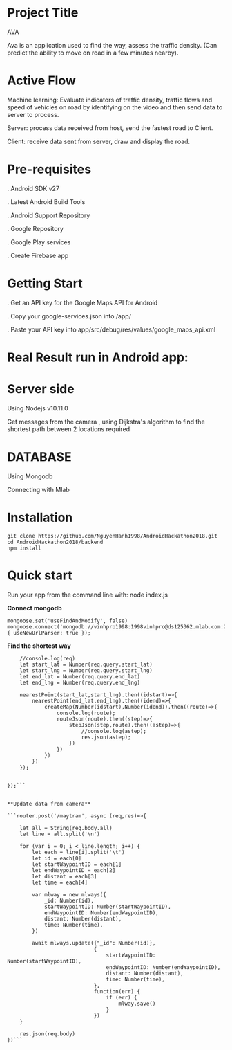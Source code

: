 # Project Title
AVA

Ava is an application used to find the way, assess the traffic density.
(Can predict the ability to move on road in a few minutes nearby).
# Active Flow
Machine learning: Evaluate indicators of traffic density, traffic flows and speed of vehicles on road by identifying on the video and then send data to server to process.

Server: process data received from host, send the fastest road to Client.

Client: receive data sent from server, draw and display the road.
# Pre-requisites
. Android SDK v27

. Latest Android Build Tools

. Android Support Repository

. Google Repository

. Google Play services

. Create Firebase app
# Getting Start
. Get an API key for the Google Maps API for Android

. Copy your google-services.json into /app/

. Paste your API key into app/src/debug/res/values/google_maps_api.xml
# Real Result run in Android app:


# Server side 
Using Nodejs v10.11.0

Get messages from the camera , using Dijkstra's algorithm to find the shortest path between 2 locations required 

# DATABASE
Using Mongodb

Connecting with Mlab

# Installation
    
    git clone https://github.com/NguyenHanh1998/AndroidHackathon2018.git
    cd AndroidHackathon2018/backend
    npm install

# Quick start
    
Run your app from the command line with:
    node index.js

**Connect mongodb**
    
    mongoose.set('useFindAndModify', false)
    mongoose.connect('mongodb://vinhpro1998:1998vinhpro@ds125362.mlab.com:25362/vinhnodb',{ useNewUrlParser: true });

**Find the shortest way**
    
```router.get('/local',(req,res)=>{
    //console.log(req)
    let start_lat = Number(req.query.start_lat)
    let start_lng = Number(req.query.start_lng)
    let end_lat = Number(req.query.end_lat)
    let end_lng = Number(req.query.end_lng)

    nearestPoint(start_lat,start_lng).then((idstart)=>{
        nearestPoint(end_lat,end_lng).then((idend)=>{
            createMap(Number(idstart),Number(idend)).then((route)=>{ 
                console.log(route);
                routeJson(route).then((step)=>{
                    stepJson(step,route).then((astep)=>{
                        //console.log(astep);
                        res.json(astep);
                    })                    
                }) 
            })
        })
    });    

    
});```


**Update data from camera**

```router.post('/maytram', async (req,res)=>{

    let all = String(req.body.all)
    let line = all.split('\n')

    for (var i = 0; i < line.length; i++) {
        let each = line[i].split('\t')
        let id = each[0]
        let startWaypointID = each[1]
        let endWaypointID = each[2]
        let distant = each[3]
        let time = each[4]

        var mlway = new mlways({
            _id: Number(id),
            startWaypointID: Number(startWaypointID),
            endWaypointID: Number(endWaypointID),
            distant: Number(distant),
            time: Number(time),
        })

        await mlways.update({"_id": Number(id)},
                            {
                                startWaypointID: Number(startWaypointID),
                                endWaypointID: Number(endWaypointID),
                                distant: Number(distant),
                                time: Number(time),
                            }, 
                            function(err) {
                                if (err) {
                                    mlway.save()
                                }
                            })
    }

    res.json(req.body)
})```

